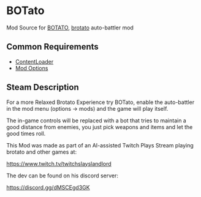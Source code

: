 # BOTato
 Mod Source for [BOTATO](https://steamcommunity.com/sharedfiles/filedetails/?id=2965027290), [brotato](https://store.steampowered.com/app/1942280/Brotato/) auto-battler mod
 
## Common Requirements
 - [ContentLoader](https://steamcommunity.com/workshop/filedetails/?id=2931387684)
 - [Mod Options](https://steamcommunity.com/workshop/filedetails/?id=2944608034)

## Steam Description
 For a more Relaxed Brotato Experience try BOTato, enable the auto-battler in the mod menu (options -> mods) and the game will play itself.

 The in-game controls will be replaced with a bot that tries to maintain a good distance from enemies, you just pick weapons and items and let the good times roll.
 
 This Mod was made as part of an AI-assisted Twitch Plays Stream playing brotato and other games at:
 
 https://www.twitch.tv/twitchslayslandlord
 
 The dev can be found on his discord server:
 
 https://discord.gg/dMSCEgd3GK
